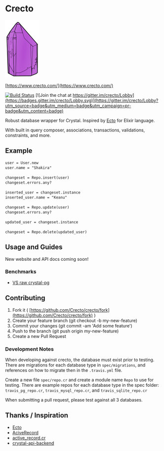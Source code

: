 # Crecto

![crecto](crecto.png)

[https://www.crecto.com/](https://www.crecto.com/)

[![Build Status](https://travis-ci.org/Crecto/crecto.svg?branch=master)](https://travis-ci.org/Crecto/crecto) [![Join the chat at https://gitter.im/crecto/Lobby](https://badges.gitter.im/crecto/Lobby.svg)](https://gitter.im/crecto/Lobby?utm_source=badge&utm_medium=badge&utm_campaign=pr-badge&utm_content=badge)

Robust database wrapper for Crystal. Inspired by [Ecto](https://github.com/elixir-ecto/ecto) for Elixir language.

With built in query composer, associations, transactions, validations, constraints, and more.

<!-- Website with guides and examples - [https://www.crecto.com/](https://www.crecto.com/)

See api docs - <http://docs.crecto.com> -->

## Example

```crystal
user = User.new
user.name = "Shakira"

changeset = Repo.insert(user)
changeset.errors.any?

inserted_user = changeset.instance
inserted_user.name = "Keanu"

changeset = Repo.update(user)
changeset.errors.any?

updated_user = changeset.instance

changeset = Repo.delete(updated_user)
```

## Usage and Guides

New website and API docs coming soon!

<!-- Visit [www.crecto.com](https://www.crecto.com) -->

### Benchmarks

- [VS raw crystal-pg](https://github.com/Crecto/crecto/wiki/Benchmarks)

## Contributing

1. Fork it ( [https://github.com/Crecto/crecto/fork](https://github.com/Crecto/crecto/fork) )
2. Create your feature branch (git checkout -b my-new-feature)
3. Commit your changes (git commit -am 'Add some feature')
4. Push to the branch (git push origin my-new-feature)
5. Create a new Pull Request

### Development Notes

When developing against crecto, the database must exist prior to
testing. There are migrations for each database type in `spec/migrations`,
and references on how to migrate then in the `.travis.yml` file.

Create a new file `spec/repo.cr` and create a module name `Repo` to use for testing.
There are example repos for each database type in the spec folder: `travis_pg_repo.cr`,
`travis_mysql_repo.cr`, and `travis_sqlite_repo.cr`

When submitting a pull request, please test against all 3 databases.

## Thanks / Inspiration

- [Ecto](https://github.com/elixir-ecto/ecto)
- [AciveRecord](https://github.com/rails/rails/tree/master/activerecord)
- [active_record.cr](https://github.com/waterlink/active_record.cr)
- [crystal-api-backend](https://github.com/dantebronto/crystal-api-backend)
